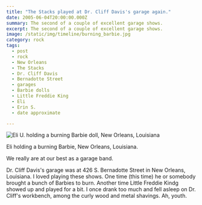```yaml
---
title: "The Stacks played at Dr. Cliff Davis's garage again."
date: 2005-06-04T20:00:00.000Z
summary: The second of a couple of excellent garage shows.
excerpt: The second of a couple of excellent garage shows.
image: /static/img/timeline/burning_barbie.jpg
category: rock
tags:
  - post
  - rock
  - New Orleans
  - The Stacks
  - Dr. Cliff Davis
  - Bernadotte Street
  - garages
  - Barbie dolls
  - Little Freddie King
  - Eli
  - Erin S.
  - date approximate

---
```


![Eli U. holding a burning Barbie doll, New Orleans, Louisiana](/static/img/timeline/burning_barbie.jpg)

<figcaption>Eli holding a burning Barbie, New Orleans, Louisiana.</figcaption>

We really are at our best as a garage band.

Dr. Cliff Davis's garage was at 426 S. Bernadotte Street in New Orleans, Louisiana. I loved playing these shows. One time (this time) he or somebody brought a bunch of Barbies to burn. Another time Little Freddie Kindg showed up and played for a bit. I once drank too much and fell asleep on Dr. Cliff's workbench, among the curly wood and metal shavings. Ah, youth.
